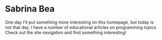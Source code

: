 # Sabrina Bea

One day I'll put something more interesting on this homepage, but today is not that day.
I have a number of educational articles on programming topics.
Check out the site navigation and find something interesting!
